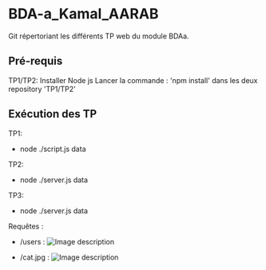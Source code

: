 # BDA-a_Kamal_AARAB
Git répertoriant les différents TP web du module BDAa.

## Pré-requis
TP1/TP2:
Installer Node js
Lancer la commande : 'npm install' dans les deux repository 'TP1/TP2'

## Exécution des TP
TP1: 
- node ./script.js data

TP2:
- node ./server.js data

TP3:
- node ./server.js data

Requêtes :

- /users :
![Image description](./img-readme/postman.jpg)

- /cat.jpg :
![Image description](./img-readme/cat.jpg)